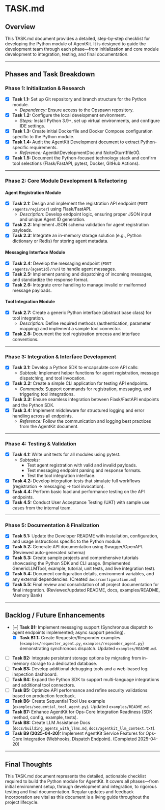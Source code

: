 # TASK.md

## Overview
This TASK.md document provides a detailed, step-by-step checklist for developing the Python module of AgentKit. It is designed to guide the development team through each phase—from initialization and core module development to integration, testing, and final documentation.

---

## Phases and Task Breakdown

### Phase 1: Initialization & Research
- [x] **Task 1.1:** Set up Git repository and branch structure for the Python module.
  - *Dependency:* Ensure access to the Opspawn repository.
- [x] **Task 1.2:** Configure the local development environment.
  - *Steps:* Install Python 3.9+, set up virtual environments, and configure IDE settings.
- [x] **Task 1.3:** Create initial Dockerfile and Docker Compose configuration specific to the Python module.
- [x] **Task 1.4:** Audit the AgentKit Development document to extract Python-specific requirements.
  - *Reference:* AgentkitDevelopmentDoc.md citeturn1file0.
- [x] **Task 1.5:** Document the Python-focused technology stack and confirm tool selections (Flask/FastAPI, pytest, Docker, GitHub Actions).

---

### Phase 2: Core Module Development & Refactoring

#### Agent Registration Module
- [x] **Task 2.1:** Design and implement the registration API endpoint (`POST /agents/register`) using Flask/FastAPI.
  - *Description:* Develop endpoint logic, ensuring proper JSON input and unique Agent ID generation.
- [x] **Task 2.2:** Implement JSON schema validation for agent registration payloads.
- [x] **Task 2.3:** Integrate an in-memory storage solution (e.g., Python dictionary or Redis) for storing agent metadata.

#### Messaging Interface Module
- [x] **Task 2.4:** Develop the messaging endpoint (`POST /agents/{agentId}/run`) to handle agent messages.
- [x] **Task 2.5:** Implement parsing and dispatching of incoming messages, and standardize the response format.
- [x] **Task 2.6:** Integrate error handling to manage invalid or malformed message payloads.

#### Tool Integration Module
- [x] **Task 2.7:** Create a generic Python interface (abstract base class) for tool integration.
  - *Description:* Define required methods (authentication, parameter mapping) and implement a sample tool connector.
- [x] **Task 2.8:** Document the tool registration process and interface conventions.

---

### Phase 3: Integration & Interface Development

- [x] **Task 3.1:** Develop a Python SDK to encapsulate core API calls:
  - *Subtask:* Implement helper functions for agent registration, message dispatching, and tool invocation.
- [x] **Task 3.2:** Create a simple CLI application for testing API endpoints.
  - *Commands:* Support commands for registration, messaging, and triggering tool integrations.
- [x] **Task 3.3:** Ensure seamless integration between Flask/FastAPI endpoints and the Python SDK.
- [x] **Task 3.4:** Implement middleware for structured logging and error handling across all endpoints.
  - *Reference:* Follow the communication and logging best practices from the AgentKit document.

---

### Phase 4: Testing & Validation

- [x] **Task 4.1:** Write unit tests for all modules using pytest.
  - *Subtasks:*
    - Test agent registration with valid and invalid payloads.
    - Test messaging endpoint parsing and response formats.
    - Test the tool integration interface.
- [x] **Task 4.2:** Develop integration tests that simulate full workflows (registration → messaging → tool invocation).
- [x] **Task 4.4:** Perform basic load and performance testing on the API endpoints.
- [x] **Task 4.5:** Conduct User Acceptance Testing (UAT) with sample use cases from the internal team.

---

### Phase 5: Documentation & Finalization

- [x] **Task 5.1:** Update the Developer README with installation, configuration, and usage instructions specific to the Python module.
- [x] **Task 5.2:** Generate API documentation using Swagger/OpenAPI. (Reviewed auto-generated schema)
- [x] **Task 5.3:** Create sample projects and comprehensive tutorials showcasing the Python SDK and CLI usage. (Implemented GenericLLMTool, example, tutorial, unit tests, and live integration test).
- [x] **Task 5.4:** Document configuration details, environment variables, and any external dependencies. (Created `docs/configuration.md`)
- [x] **Task 5.5:** Final review and consolidation of all project documentation for final integration. (Reviewed/updated README, docs, examples/README, Memory Bank)

---

## Backlog / Future Enhancements
- [~] **Task B1:** Implement messaging support (Synchronous dispatch to agent endpoints implemented; async support pending).
  - [x] **Task B1.1:** Create Requester/Responder examples (`examples/requester_agent.py`, `examples/responder_agent.py`) demonstrating synchronous dispatch. Updated `examples/README.md`.
- [ ] **Task B2:** Integrate persistent storage options by migrating from in-memory storage to a dedicated database.
- [ ] **Task B3:** Develop additional debugging tools and a web-based log inspection dashboard.
- [ ] **Task B4:** Expand the Python SDK to support multi-language integrations and additional tool connectors.
- [ ] **Task B5:** Optimize API performance and refine security validations based on production feedback.
- [x] **Task B6:** Create Sequential Tool Use example (`examples/sequential_tool_agent.py`). Updated `examples/README.md`.
- [x] **Task B7:** Enhance AgentKit for Ops-Core Integration Readiness (SDK method, config, example, tests).
- [x] **Task B8:** Create LLM Assistance Docs (`docs/building_agents_with_llms.md`, `docs/agentkit_llm_context.txt`).
- [x] **Task B9 (2025-04-20):** Implement AgentKit Service Features for Ops-Core Integration (Webhooks, Dispatch Endpoint). (Completed 2025-04-20)

---

## Final Thoughts
This TASK.md document represents the detailed, actionable checklist required to build the Python module for AgentKit. It covers all phases—from initial environment setup, through development and integration, to rigorous testing and final documentation. Regular updates and feedback incorporation are vital as this document is a living guide throughout the project lifecycle.

